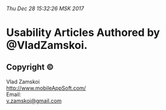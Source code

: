 ###### Thu Dec 28 15:32:26 MSK 2017

# Usability Articles Authored by @VladZamskoi.

## Copyright ©
Vlad Zamskoi  
<http://www.mobileAppSoft.com/>  
Email:  
<v.zamskoi@gmail.com>